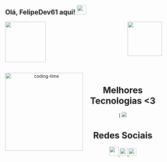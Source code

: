 ## Olá, FelipeDev61 aqui! <img src="nikewhite.png" width="30px"></h2>

<div>
  <img height="130em" src="https://github-readme-stats.vercel.app/api?username=FelipeDev61&show_icons=true&rank_icon=github&hide=stars,contribs&include_all_commits=true&custom_title=Contribuições+de+FelipeDev61+♨&theme=transparent"/>
  <img align="right" height="110em" src="https://github-readme-stats.vercel.app/api/top-langs/?username=FelipeDev61&layout=compact&hide_progress=true&custom_title=Top+linguas+✓&theme=transparent"/>
</div>
<br>

<div align="center"> 
  <div style="display: inline_block"><br>
    <img align="left" height="250" alt="coding-time" src="code.gif">
    <h1 align="center">Melhores Tecnologias <3</h1>
[ <img src="https://www.svgrepo.com/show/376360/dart.svg" 
   </div>
  
  <h1 align="center">Redes Sociais</h1>
    <a href = "mailto: danjherstudio@gmail.com">
      <img width="30" src="gmail.svg">
    </a>
    <a href = "mailto: dreeyhan">
      <img width="25" src="discord.svg">
    </a>
    <a href = "[https://www.instagram.com/unknow/](https://www.instagram.com/_jeanzz/)">
      <img width="25" src="instagram.png">
    </a>
</div>
